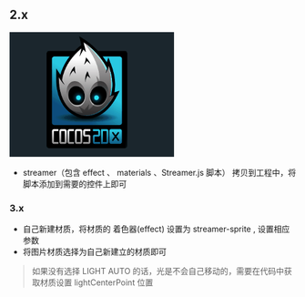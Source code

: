 ﻿
## 2.x
![2.x](https://github.com/ChenBiaoHub/Streamer/blob/master/%E6%B5%81%E5%85%89%E7%89%B9%E6%95%88.gif)
- streamer（包含 effect 、 materials 、Streamer.js 脚本） 拷贝到工程中，将脚本添加到需要的控件上即可
  

### 3.x
- 自己新建材质，将材质的 着色器(effect) 设置为 streamer-sprite , 设置相应参数
- 将图片材质选择为自己新建立的材质即可

 > 如果没有选择 LIGHT AUTO 的话，光是不会自己移动的，需要在代码中获取材质设置 lightCenterPoint 位置